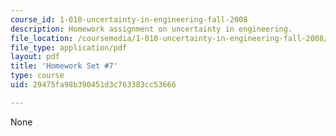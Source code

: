 ```yaml
---
course_id: 1-010-uncertainty-in-engineering-fall-2008
description: Homework assignment on uncertainty in engineering.
file_location: /coursemedia/1-010-uncertainty-in-engineering-fall-2008/29475fa98b390451d3c763383cc53666_homework_07.pdf
file_type: application/pdf
layout: pdf
title: 'Homework Set #7'
type: course
uid: 29475fa98b390451d3c763383cc53666

---
```

None